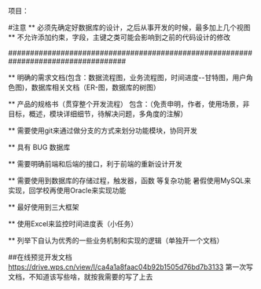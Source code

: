 项目：

#注意 
** 必须先确定好数据库的设计，之后从事开发的时候，最多加上几个视图
** 不允许添加约束，字段，主键之类可能会影响到之前的代码设计的修改

###################################################################################

** 明确的需求文档(包含：数据流程图，业务流程图，时间进度--甘特图，用户角色图)，数据库相关文档（ER-图，数据库的树图）
    
** 产品的规格书（贯穿整个开发流程） 包含：（免责申明，作者，使用场景，非目标，概述，模块详细细节，待解决问题，多角度的注解）
			
** 需要使用git来通过做分支的方式来划分功能模块，协同开发

** 具有 BUG 数据库
				
** 需要明确前端和后端的接口，利于前端的重新设计开发

** 需要使用到数据库的存储过程，触发器，函数 等复杂功能 暑假使用MySQL来实现，回学校再使用Oracle来实现功能

** 最好使用到三大框架


** 使用Excel来监控时间进度表（小任务）

** 列举下自认为优秀的一些业务机制和实现的逻辑（单独开一个文档）

##在线预览开发文档 https://drive.wps.cn/view/l/ca4a1a8faac04b92b1505d76bd7b3133
第一次写文档，不知道该写些啥，就按我需要的写了上去
